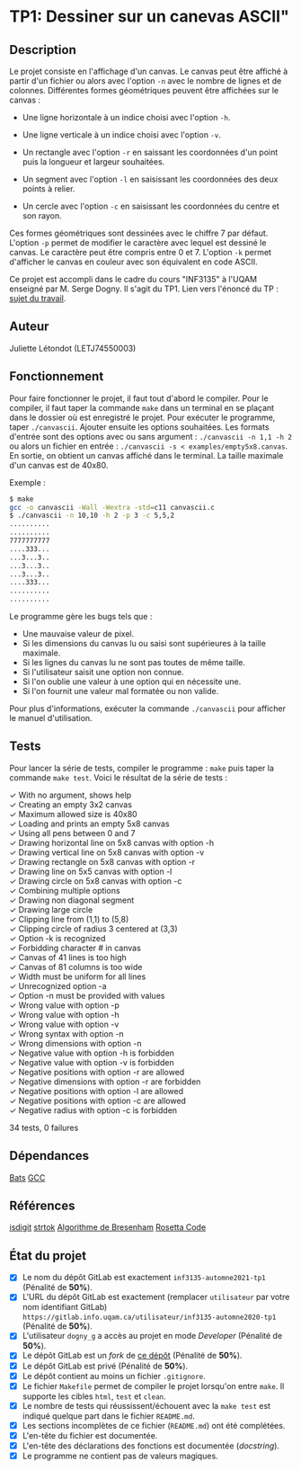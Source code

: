 # TP1: Dessiner sur un canevas ASCII"


## Description

Le projet consiste en l'affichage d'un canvas. Le canvas peut être affiché à partir d'un 
fichier ou alors avec l'option `-n` avec le nombre de lignes et de colonnes.
Différentes formes géométriques peuvent être affichées sur le canvas :

* Une ligne horizontale à un indice choisi avec l'option `-h`.

* Une ligne verticale à un indice choisi avec l'option `-v`.

* Un rectangle avec l'option `-r` en saissant les coordonnées d'un point puis la longueur
et largeur souhaitées.

* Un segment avec l'option `-l` en saisissant les coordonnées des deux points à relier.

* Un cercle avec l'option `-c` en saisissant les coordonnées du centre et son rayon.

Ces formes géométriques sont dessinées avec le chiffre 7 par défaut. 
L'option `-p` permet de modifier le caractère avec lequel est dessiné le canvas.
Le caractère peut être compris entre 0 et 7.
L'option `-k` permet d'afficher le canvas en couleur avec son équivalent en code ASCII.

Ce projet est accompli dans le cadre du cours "INF3135" à l'UQAM enseigné par M. Serge Dogny.
Il s'agit du TP1.
Lien vers l'énoncé du TP : [sujet du travail](sujet.md).

## Auteur

Juliette Létondot (LETJ74550003)

## Fonctionnement

Pour faire fonctionner le projet, il faut tout d'abord le compiler. Pour le compiler, 
il faut taper la commande `make` dans un terminal en se plaçant dans le dossier où est
enregistré le projet.
Pour exécuter le programme, taper `./canvascii`. Ajouter ensuite les options souhaitées.
Les formats d'entrée sont des options avec ou sans argument : `./canvascii -n 1,1 -h 2`
ou alors un fichier en entrée : `./canvascii -s < examples/empty5x8.canvas`.
En sortie, on obtient un canvas affiché dans le terminal.
La taille maximale d'un canvas est de 40x80.

Exemple :
```sh
$ make
gcc -o canvascii -Wall -Wextra -std=c11 canvascii.c 
$ ./canvascii -n 10,10 -h 2 -p 3 -c 5,5,2
..........
..........
7777777777
....333...
...3...3..
...3...3..
...3...3..
....333...
..........
..........
```
Le programme gère les bugs tels que :
* Une mauvaise valeur de pixel.
* Si les dimensions du canvas lu ou saisi sont supérieures à la taille maximale.
* Si les lignes du canvas lu ne sont pas toutes de même taille.
* Si l'utilisateur saisit une option non connue.
* Si l'on oublie une valeur à une option qui en nécessite une.
* Si l'on fournit une valeur mal formatée ou non valide. 

Pour plus d'informations, exécuter la commande `./canvascii` pour afficher le 
manuel d'utilisation.

## Tests

Pour lancer la série de tests, compiler le programme : `make` puis taper la commande 
`make test`. 
Voici le résultat de la série de tests :

 ✓ With no argument, shows help  
 ✓ Creating an empty 3x2 canvas  
 ✓ Maximum allowed size is 40x80  
 ✓ Loading and prints an empty 5x8 canvas  
 ✓ Using all pens between 0 and 7  
 ✓ Drawing horizontal line on 5x8 canvas with option -h  
 ✓ Drawing vertical line on 5x8 canvas with option -v  
 ✓ Drawing rectangle on 5x8 canvas with option -r  
 ✓ Drawing line on 5x5 canvas with option -l  
 ✓ Drawing circle on 5x8 canvas with option -c  
 ✓ Combining multiple options  
 ✓ Drawing non diagonal segment  
 ✓ Drawing large circle  
 ✓ Clipping line from (1,1) to (5,8)  
 ✓ Clipping circle of radius 3 centered at (3,3)  
 ✓ Option -k is recognized  
 ✓ Forbidding character # in canvas  
 ✓ Canvas of 41 lines is too high  
 ✓ Canvas of 81 columns is too wide  
 ✓ Width must be uniform for all lines  
 ✓ Unrecognized option -a  
 ✓ Option -n must be provided with values  
 ✓ Wrong value with option -p  
 ✓ Wrong value with option -h  
 ✓ Wrong value with option -v  
 ✓ Wrong syntax with option -n  
 ✓ Wrong dimensions with option -n  
 ✓ Negative value with option -h is forbidden  
 ✓ Negative value with option -v is forbidden  
 ✓ Negative positions with option -r are allowed  
 ✓ Negative dimensions with option -r are forbidden  
 ✓ Negative positions with option -l are allowed  
 ✓ Negative positions with option -c are allowed  
 ✓ Negative radius with option -c is forbidden  

34 tests, 0 failures  

## Dépendances

[Bats](https://github.com/bats-core/bats-core)
[GCC](https://gcc.gnu.org/)

## Références

[isdigit](https://www.programiz.com/c-programming/library-function/ctype.h/isdigit)
[strtok](http://www.cplusplus.com/reference/cstring/strtok/)
[Algorithme de
Bresenham](https://en.wikipedia.org/wiki/Bresenham%27s_line_algorithm)
[Rosetta
Code](http://rosettacode.org/wiki/Bitmap/Midpoint_circle_algorithm#C)

## État du projet

* [X] Le nom du dépôt GitLab est exactement `inf3135-automne2021-tp1` (Pénalité de
  **50%**).
* [X] L'URL du dépôt GitLab est exactement (remplacer `utilisateur` par votre
  nom identifiant GitLab) `https://gitlab.info.uqam.ca/utilisateur/inf3135-automne2020-tp1`
  (Pénalité de **50%**).
* [X] L'utilisateur `dogny_g` a accès au projet en mode *Developer*
  (Pénalité de **50%**).
* [X] Le dépôt GitLab est un *fork* de [ce
  dépôt](https://gitlab.info.uqam.ca/dogny_g/tp1-inf3135-a21)
  (Pénalité de **50%**).
* [X] Le dépôt GitLab est privé (Pénalité de **50%**).
* [X] Le dépôt contient au moins un fichier `.gitignore`.
* [X] Le fichier `Makefile` permet de compiler le projet lorsqu'on entre
  `make`. Il supporte les cibles `html`, `test` et `clean`.
* [X] Le nombre de tests qui réussissent/échouent avec la `make test` est
  indiqué quelque part dans le fichier `README.md`.
* [X] Les sections incomplètes de ce fichier (`README.md`) ont été complétées.
* [X] L'en-tête du fichier est documentée.
* [X] L'en-tête des déclarations des fonctions est documentée (*docstring*).
* [X] Le programme ne contient pas de valeurs magiques.
